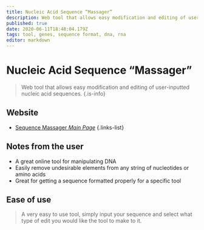 ```yaml
---
title: Nucleic Acid Sequence “Massager”
description: Web tool that allows easy modification and editing of user-inputted nucleic acid sequences.
published: true
date: 2020-06-11T18:48:04.179Z
tags: tool, genes, sequence format, dna, rna
editor: markdown
---
```


# Nucleic Acid Sequence “Massager”

> Web tool that allows easy modification and editing of user-inputted nucleic acid sequences.
{.is-info}


## Website

- [Sequence Massager *Main Page*](http://biomodel.uah.es/en/lab/cybertory/analysis/massager.htm)
{.links-list}


## Notes from the user
- A great online tool for manipulating DNA
- Easily remove undesirable elements from any string of nucleotides or amino acids
- Great for getting a sequence formatted properly for a specific tool

## Ease of use
> A very easy to use tool, simply input your sequence and select what type of edit you would like the tool to make to it.



